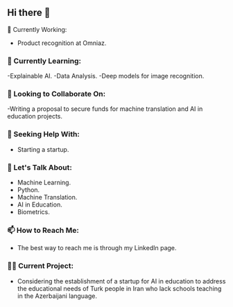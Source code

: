 ## Hi there 👋

🔭 Currently Working:
- Product recognition at Omniaz.

### 🌱 Currently Learning:
-Explainable AI.
-Data Analysis.
-Deep models for image recognition.
### 👯 Looking to Collaborate On:
-Writing a proposal to secure funds for machine translation and AI in education projects.
### 🤔 Seeking Help With:
  - Starting a startup.
### 💬 Let's Talk About:
  - Machine Learning.
  - Python.
  - Machine Translation.
  - AI in Education.
  - Biometrics.
### 📫 How to Reach Me:
  - The best way to reach me is through my LinkedIn page.
### 👨‍🏫 Current Project:
  - Considering the establishment of a startup for AI in education to address the educational needs of Turk people in Iran who lack schools teaching in the Azerbaijani language.


